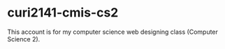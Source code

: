 # curi2141-cmis-cs2
This account is for my computer science web designing class (Computer Science 2).
